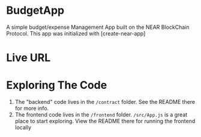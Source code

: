 BudgetApp
==================
A simple budget/expense Management App built on the NEAR BlockChain Protocol.
This app was initialized with [create-near-app]


Live URL
==========






Exploring The Code
==================

1. The "backend" code lives in the `/contract` folder. See the README there for
   more info.
2. The frontend code lives in the `/frontend` folder. `/src/App.js` is a great
   place to start exploring. View the README there for running the frontend locally



